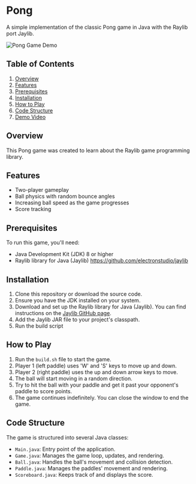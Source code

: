 # Pong

A simple implementation of the classic Pong game in Java with the Raylib port
Jaylib.

![Pong Game Demo](https://github.com/user-attachments/assets/8e2bdef5-3ee3-42b0-a669-9730e993d7f0)



## Table of Contents
1. [Overview](#overview)
2. [Features](#features)
3. [Prerequisites](#prerequisites)
4. [Installation](#installation)
5. [How to Play](#how-to-play)
6. [Code Structure](#code-structure)
7. [Demo Video](#demo-video)

## Overview

This Pong game was created to learn about the Raylib game programming library.

## Features

- Two-player gameplay
- Ball physics with random bounce angles
- Increasing ball speed as the game progresses
- Score tracking

## Prerequisites

To run this game, you'll need:

- Java Development Kit (JDK) 8 or higher
- Raylib library for Java (Jaylib) https://github.com/electronstudio/jaylib

## Installation

1. Clone this repository or download the source code.
2. Ensure you have the JDK installed on your system.
3. Download and set up the Raylib library for Java (Jaylib). You can find instructions on the [Jaylib GitHub page](https://github.com/electronstudio/jaylib).
4. Add the Jaylib JAR file to your project's classpath.
5. Run the build script

## How to Play

1. Run the `build.sh` file to start the game.
2. Player 1 (left paddle) uses 'W' and 'S' keys to move up and down.
3. Player 2 (right paddle) uses the up and down arrow keys to move.
4. The ball will start moving in a random direction.
5. Try to hit the ball with your paddle and get it past your opponent's paddle to score points.
6. The game continues indefinitely. You can close the window to end the game.

## Code Structure

The game is structured into several Java classes:

- `Main.java`: Entry point of the application.
- `Game.java`: Manages the game loop, updates, and rendering.
- `Ball.java`: Handles the ball's movement and collision detection.
- `Paddle.java`: Manages the paddles' movement and rendering.
- `Scoreboard.java`: Keeps track of and displays the score.
